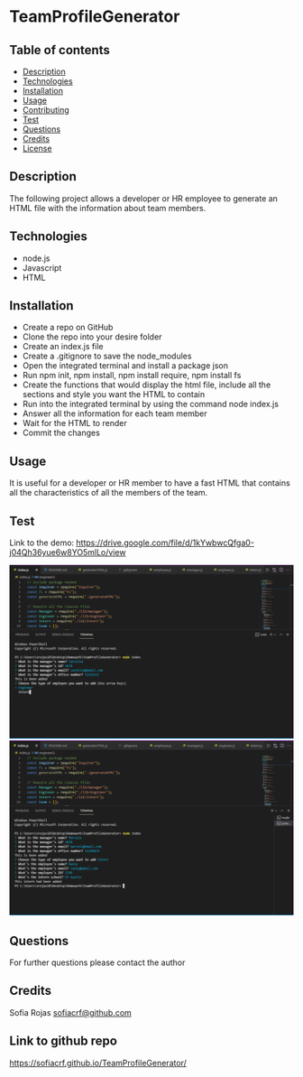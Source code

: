# TeamProfileGenerator

## Table of contents
  * [Description](#Description)
  * [Technologies](#Technologies)
  * [Installation](#Installation)
  * [Usage](#Usage)
  * [Contributing](#Contributing)
  * [Test](#Test)
  * [Questions](#Questions)
  * [Credits](#Credits)
  * [License](#License)

  ## Description
 The following project allows a developer or HR employee to generate an HTML file with the information about team members.

  ##  Technologies
  * node.js
  * Javascript
  * HTML


  ## Installation
  * Create a repo on GitHub
  * Clone the repo into your desire folder
  * Create an index.js file
  * Create a .gitignore to save the node_modules
  * Open the integrated terminal and install a package json
  * Run npm init, npm install, npm install require, npm install fs
  * Create the functions that would display the html file, include all the sections and style you want the HTML to contain
  * Run into the integrated terminal by using the command node index.js
  * Answer all the information for each team member
  * Wait for the HTML to render
  * Commit the changes


  ## Usage
  It is useful for a developer or HR member to have a fast HTML that contains all the characteristics of all the members of the team. 

  ## Test
  Link to the demo: https://drive.google.com/file/d/1kYwbwcQfga0-j04Qh36yue6w8YO5mlLo/view
  
  ![Capture](tests\Capture1.PNG)
  ![Capture](tests\Capture2.PNG)

  


  ## Questions
  For further questions please contact the author


  ## Credits
  Sofia Rojas sofiacrf@github.com

  ## Link to github repo
  https://sofiacrf.github.io/TeamProfileGenerator/
